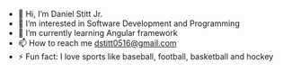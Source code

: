 - 👋 Hi, I’m Daniel Stitt Jr.
- 👀 I’m interested in Software Development and Programming
- 🌱 I’m currently learning Angular framework
- 📫 How to reach me dstitt0516@gmail.com
- ⚡ Fun fact: I love sports like baseball, football, basketball and hockey 

<!---
dstitt0516/dstitt0516 is a ✨ special ✨ repository because its `README.md` (this file) appears on your GitHub profile.
You can click the Preview link to take a look at your changes.
--->
